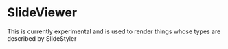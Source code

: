 # SlideViewer

This is currently experimental and is used to render things whose types are described by SlideStyler
